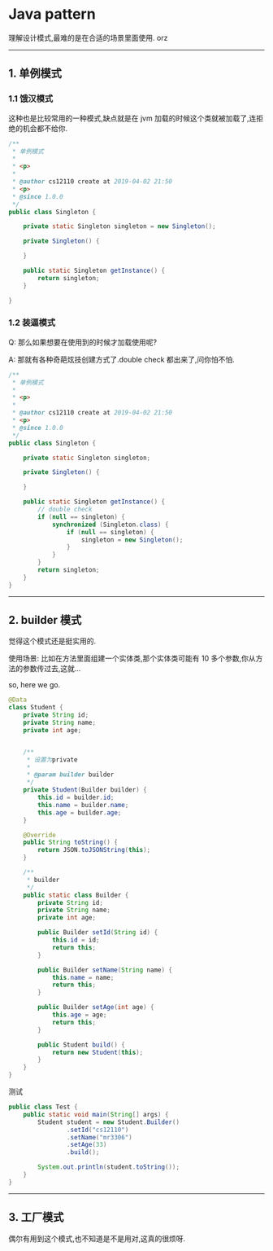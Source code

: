 # Java pattern

理解设计模式,最难的是在合适的场景里面使用. orz

---

## 1. 单例模式

### 1.1 饿汉模式

这种也是比较常用的一种模式,缺点就是在 jvm 加载的时候这个类就被加载了,连拒绝的机会都不给你.

```java
/**
 * 单例模式
 *
 * <p>
 *
 * @author cs12110 create at 2019-04-02 21:50
 * <p>
 * @since 1.0.0
 */
public class Singleton {

    private static Singleton singleton = new Singleton();

    private Singleton() {

    }

    public static Singleton getInstance() {
        return singleton;
    }

}
```

### 1.2 装逼模式

Q: 那么如果想要在使用到的时候才加载使用呢?

A: 那就有各种奇葩炫技创建方式了.double check 都出来了,问你怕不怕.

```java
/**
 * 单例模式
 *
 * <p>
 *
 * @author cs12110 create at 2019-04-02 21:50
 * <p>
 * @since 1.0.0
 */
public class Singleton {

    private static Singleton singleton;

    private Singleton() {

    }

    public static Singleton getInstance() {
        // double check
        if (null == singleton) {
            synchronized (Singleton.class) {
                if (null == singleton) {
                    singleton = new Singleton();
                }
            }
        }
        return singleton;
    }
}
```

---

## 2. builder 模式

觉得这个模式还是挺实用的.

使用场景: 比如在方法里面组建一个实体类,那个实体类可能有 10 多个参数,你从方法的参数传过去,这就...

so, here we go.

```java
@Data
class Student {
    private String id;
    private String name;
    private int age;


    /**
     * 设置为private
     *
     * @param builder builder
     */
    private Student(Builder builder) {
        this.id = builder.id;
        this.name = builder.name;
        this.age = builder.age;
    }

    @Override
    public String toString() {
        return JSON.toJSONString(this);
    }

    /**
     * builder
     */
    public static class Builder {
        private String id;
        private String name;
        private int age;

        public Builder setId(String id) {
            this.id = id;
            return this;
        }

        public Builder setName(String name) {
            this.name = name;
            return this;
        }

        public Builder setAge(int age) {
            this.age = age;
            return this;
        }

        public Student build() {
            return new Student(this);
        }
    }
}
```

测试

```java
public class Test {
    public static void main(String[] args) {
        Student student = new Student.Builder()
                .setId("cs12110")
                .setName("mr3306")
                .setAge(33)
                .build();

        System.out.println(student.toString());
    }
}
```
---

## 3. 工厂模式

偶尔有用到这个模式,也不知道是不是用对,这真的很烦呀.

